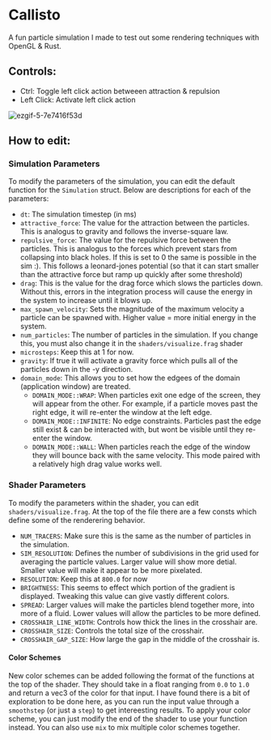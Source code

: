 # Callisto
A fun particle simulation I made to test out some rendering techniques with OpenGL & Rust.
## Controls:
- Ctrl: Toggle left click action betweeen attraction & repulsion
- Left Click: Activate left click action

![ezgif-5-7e7416f53d](https://github.com/kkingsbe/Callisto/assets/22225021/364459bd-822c-48ea-8ecd-68f22067eb77)

## How to edit:
### Simulation Parameters
To modify the parameters of the simulation, you can edit the default function for the `Simulation` struct. Below are descriptions for each of the parameters:
- `dt`: The simulation timestep (in ms)
- `attractive_force`: The value for the attraction between the particles. This is analogus to gravity and follows the inverse-square law.
- `repulsive_force`: The value for the repulsive force between the particles. This is analogus to the forces which prevent stars from collapsing into black holes. If this is set to 0 the same is possible in the sim :). This follows a leonard-jones potential (so that it can start smaller than the attractive force but ramp up quickly after some threshold)
- `drag`: This is the value for the drag force which slows the particles down. Without this, errors in the integration process will cause the energy in the system to increase until it blows up.
- `max_spawn_velocity`: Sets the magnitude of the maximum velocity a particle can be spawned with. Higher value = more initial energy in the system.
- `num_particles`: The number of particles in the simulation. If you change this, you must also change it in the `shaders/visualize.frag` shader
- `microsteps`: Keep this at 1 for now.
- `gravity`: If true it will activate a gravity force which pulls all of the particles down in the -y direction.
- `domain_mode`: This allows you to set how the edgees of the domain (application window) are treated.
  - `DOMAIN_MODE::WRAP`: When particles exit one edge of the screen, they will appear from the other. For example, if a particle moves past the right edge, it will re-enter the window at the left edge.
  - `DOMAIN_MODE::INFINITE`: No edge constraints. Particles past the edge still exist & can be interacted with, but wont be visible until they re-enter the window.
  - `DOMAIN_MODE::WALL`: When particles reach the edge of the window they will bounce back with the same velocity. This mode paired with a relatively high drag value works well.

 ### Shader Parameters
 To modify the parameters within the shader, you can edit `shaders/visualize.frag`. At the top of the file there are a few consts which define some of the renderering behavior.
 - `NUM_TRACERS`: Make sure this is the same as the number of particles in the simulation.
 - `SIM_RESOLUTION`: Defines the number of subdivisions in the grid used for averaging the particle values. Larger value will show more detial. Smaller value will make it appear to be more pixelated.
 - `RESOLUTION`: Keep this at `800.0` for now
 - `BRIGHTNESS`: This seems to effect which portion of the gradient is displayed. Tweaking this value can give vastly different colors.
 - `SPREAD`: Larger values will make the particles blend together more, into more of a fluid. Lower values will allow the particles to be more defined.
 - `CROSSHAIR_LINE_WIDTH`: Controls how thick the lines in the crosshair are.
 - `CROSSHAIR_SIZE`: Controls the total size of the crosshair.
 - `CROSSHAIR_GAP_SIZE`: How large the gap in the middle of the crosshair is.
#### Color Schemes
New color schemes can be added following the format of the functions at the top of the shader. They should take in a float ranging from `0.0` to `1.0` and return a vec3 of the color for that input. I have found there is a bit of exploration to be done here, as you can run the input value through a `smoothstep` (or just a `step`) to get intereesting results. To apply your color scheme, you can just modify the end of the shader to use your function instead. You can also use `mix` to mix multiple color schemes together.
